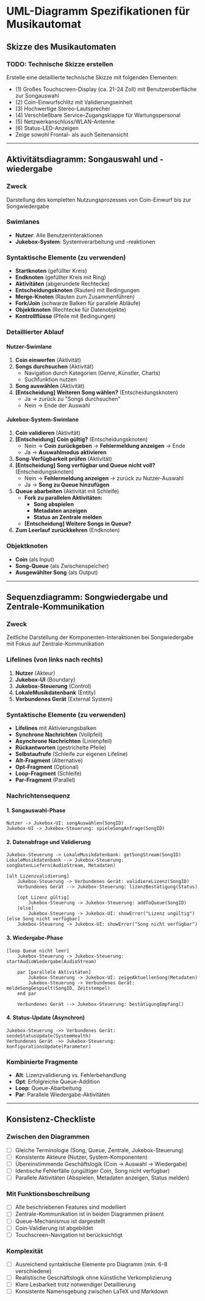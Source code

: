# UML-Diagramm Spezifikationen für Musikautomat

## Skizze des Musikautomaten
### TODO: Technische Skizze erstellen
Erstelle eine detaillierte technische Skizze mit folgenden Elementen:
- (1) Großes Touchscreen-Display (ca. 21-24 Zoll) mit Benutzeroberfläche zur Songauswahl
- (2) Coin-Einwurfschlitz mit Validierungseinheit
- (3) Hochwertige Stereo-Lautsprecher
- (4) Verschließbare Service-Zugangsklappe für Wartungspersonal
- (5) Netzwerkanschluss/WLAN-Antenne
- (6) Status-LED-Anzeigen
- Zeige sowohl Frontal- als auch Seitenansicht

---

## Aktivitätsdiagramm: Songauswahl und -wiedergabe

### Zweck
Darstellung des kompletten Nutzungsprozesses von Coin-Einwurf bis zur Songwiedergabe

### Swimlanes
- **Nutzer**: Alle Benutzerinteraktionen
- **Jukebox-System**: Systemverarbeitung und -reaktionen

### Syntaktische Elemente (zu verwenden)
- **Startknoten** (gefüllter Kreis)
- **Endknoten** (gefüllter Kreis mit Ring)
- **Aktivitäten** (abgerundete Rechtecke)
- **Entscheidungsknoten** (Rauten) mit Bedingungen
- **Merge-Knoten** (Rauten zum Zusammenführen)
- **Fork/Join** (schwarze Balken für parallele Abläufe)
- **Objektknoten** (Rechtecke für Datenobjekte)
- **Kontrollflüsse** (Pfeile mit Bedingungen)

### Detaillierter Ablauf

#### Nutzer-Swimlane
1. **Coin einwerfen** (Aktivität)
2. **Songs durchsuchen** (Aktivität)
    - Navigation durch Kategorien (Genre, Künstler, Charts)
    - Suchfunktion nutzen
3. **Song auswählen** (Aktivität)
4. **[Entscheidung] Weiteren Song wählen?** (Entscheidungsknoten)
    - Ja → zurück zu "Songs durchsuchen"
    - Nein → Ende der Auswahl

#### Jukebox-System-Swimlane
1. **Coin validieren** (Aktivität)
2. **[Entscheidung] Coin gültig?** (Entscheidungsknoten)
    - Nein → **Coin zurückgeben** → **Fehlermeldung anzeigen** → Ende
    - Ja → **Auswahlmodus aktivieren**
3. **Song-Verfügbarkeit prüfen** (Aktivität)
4. **[Entscheidung] Song verfügbar und Queue nicht voll?** (Entscheidungsknoten)
    - Nein → **Fehlermeldung anzeigen** → zurück zu Nutzer-Auswahl
    - Ja → **Song zu Queue hinzufügen**
5. **Queue abarbeiten** (Aktivität mit Schleife)
    - **Fork zu parallelen Aktivitäten:**
        - **Song abspielen**
        - **Metadaten anzeigen**
        - **Status an Zentrale melden**
    - **[Entscheidung] Weitere Songs in Queue?**
6. **Zum Leerlauf zurückkehren** (Endknoten)

### Objektknoten
- **Coin** (als Input)
- **Song-Queue** (als Zwischenspeicher)
- **Ausgewählter Song** (als Output)

---

## Sequenzdiagramm: Songwiedergabe und Zentrale-Kommunikation

### Zweck
Zeitliche Darstellung der Komponenten-Interaktionen bei Songwiedergabe mit Fokus auf Zentrale-Kommunikation

### Lifelines (von links nach rechts)
1. **Nutzer** (Akteur)
2. **Jukebox-UI** (Boundary)
3. **Jukebox-Steuerung** (Control)
4. **LokaleMusikdatenbank** (Entity)
5. **Verbundenes Gerät** (External System)

### Syntaktische Elemente (zu verwenden)
- **Lifelines** mit Aktivierungsbalken
- **Synchrone Nachrichten** (Vollpfeil)
- **Asynchrone Nachrichten** (Linienpfeil)
- **Rückantworten** (gestrichelte Pfeile)
- **Selbstaufrufe** (Schleife zur eigenen Lifeline)
- **Alt-Fragment** (Alternative)
- **Opt-Fragment** (Optional)
- **Loop-Fragment** (Schleife)
- **Par-Fragment** (Parallel)

### Nachrichtensequenz

#### 1. Songauswahl-Phase
```
Nutzer -> Jukebox-UI: songAuswählen(SongID)
Jukebox-UI -> Jukebox-Steuerung: spieleSongAnfrage(SongID)
```

#### 2. Datenabfrage und Validierung
```
Jukebox-Steuerung -> LokaleMusikdatenbank: getSongStream(SongID)
LokaleMusikdatenbank --> Jukebox-Steuerung: songDatenLiefern(AudioStream, Metadaten)

[alt Lizenzvalidierung]
    Jukebox-Steuerung -> Verbundenes Gerät: validiereLizenz(SongID)
    Verbundenes Gerät --> Jukebox-Steuerung: lizenzBestätigung(Status)
    
    [opt Lizenz gültig]
        Jukebox-Steuerung -> Jukebox-Steuerung: addToQueue(SongID)
    [else]
        Jukebox-Steuerung -> Jukebox-UI: showError("Lizenz ungültig")
[else Song nicht verfügbar]
    Jukebox-Steuerung -> Jukebox-UI: showError("Song nicht verfügbar")
```

#### 3. Wiedergabe-Phase
```
[loop Queue nicht leer]
    Jukebox-Steuerung -> Jukebox-Steuerung: startAudioWiedergabe(AudioStream)
    
    par [parallele Aktivitäten]
        Jukebox-Steuerung -> Jukebox-UI: zeigeAktuellenSong(Metadaten)
        Jukebox-Steuerung -> Verbundenes Gerät: meldeSongGespielt(SongID, Zeitstempel)
    end par
    
    Verbundenes Gerät --> Jukebox-Steuerung: bestätigungEmpfang()
```

#### 4. Status-Update (Asynchron)
```
Jukebox-Steuerung ->> Verbundenes Gerät: sendeStatusUpdate(SystemHealth)
Verbundenes Gerät ->> Jukebox-Steuerung: konfigurationsUpdate(Parameter)
```

### Kombinierte Fragmente
- **Alt**: Lizenzvalidierung vs. Fehlerbehandlung
- **Opt**: Erfolgreiche Queue-Addition
- **Loop**: Queue-Abarbeitung
- **Par**: Parallele Wiedergabe-Aktivitäten

---

## Konsistenz-Checkliste

### Zwischen den Diagrammen
- [ ] Gleiche Terminologie (Song, Queue, Zentrale, Jukebox-Steuerung)
- [ ] Konsistente Akteure (Nutzer, System-Komponenten)
- [ ] Übereinstimmende Geschäftslogik (Coin → Auswahl → Wiedergabe)
- [ ] Identische Fehlerfälle (ungültiger Coin, Song nicht verfügbar)
- [ ] Parallele Aktivitäten (Abspielen, Metadaten anzeigen, Status melden)

### Mit Funktionsbeschreibung
- [ ] Alle beschriebenen Features sind modelliert
- [ ] Zentrale-Kommunikation ist in beiden Diagrammen präsent
- [ ] Queue-Mechanismus ist dargestellt
- [ ] Coin-Validierung ist abgebildet
- [ ] Touchscreen-Navigation ist berücksichtigt

### Komplexität
- [ ] Ausreichend syntaktische Elemente pro Diagramm (min. 6-8 verschiedene)
- [ ] Realistische Geschäftslogik ohne künstliche Verkomplizierung
- [ ] Klare Lesbarkeit trotz notwendiger Detaillierung
- [ ] Konsistente Namensgebung zwischen LaTeX und Markdown
